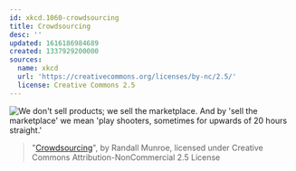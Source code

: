 ```yaml
---
id: xkcd.1060-crowdsourcing
title: Crowdsourcing
desc: ''
updated: 1616186984689
created: 1337929200000
sources:
  name: xkcd
  url: 'https://creativecommons.org/licenses/by-nc/2.5/'
  license: Creative Commons 2.5
---
```

![We don't sell products; we sell the marketplace. And by 'sell the marketplace' we mean 'play shooters, sometimes for upwards of 20 hours straight.'](https://imgs.xkcd.com/comics/crowdsourcing.png)
> "[Crowdsourcing](https://xkcd.com/1060/)", by Randall Munroe, licensed under Creative Commons Attribution-NonCommercial 2.5 License

